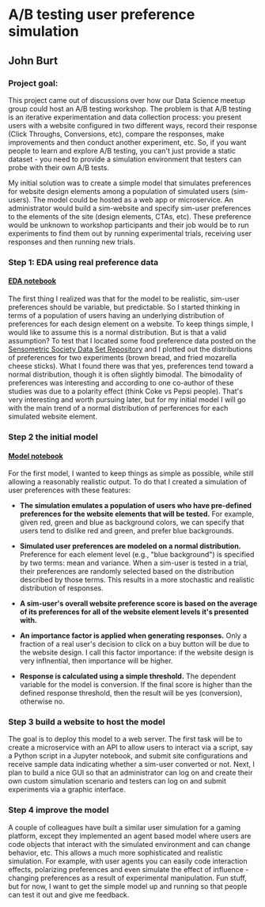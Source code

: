# A/B testing user preference simulation 

## John Burt

### Project goal:

This project came out of discussions over how our Data Science meetup group could host an A/B testing workshop. The problem is that A/B testing is an iterative experimentation and data collection process: you present users with a website configured in two different ways, record their response (Click Throughs, Conversions, etc), compare the responses, make improvements and then conduct another experiment, etc. So, if you want people to learn and explore A/B testing, you can't just provide a static dataset - you need to provide a simulation environment that testers can probe with their own A/B tests. 

My initial solution was to create a simple model that simulates preferences for website design elements among a population of simulated users (sim-users). The model could be hosted as a web app or microservice.  An administrator would build a sim-website and specify sim-user preferences to the elements of the site (design elements, CTAs, etc). These preference would be unknown to workshop participants and their job would be to run experiments to find them out by running experimental trials, receiving user responses and then running new trials.

### Step 1: EDA using real preference data

#### [EDA notebook](https://github.com/johnmburt/projects/tree/master/AB_simulation/consumer_preference_EDA.ipynb)

The first thing I realized was that for the model to be realistic, sim-user preferences should be variable, but predictable. So I started thinking in terms of a population of users having an underlying distribution of preferences for each design element on a website. To keep things simple, I would like to assume this is a normal distribution. But is that a valid assumption? To test that I located some food preference data posted on the [Sensometric Society Data Set Repository](http://www.sensometric.org/datasets) and I plotted out the distributions of preferences for two experiments (brown bread, and fried mozarella cheese sticks). What I found there was that yes, preferences tend toward a normal distribution, though it is often slightly bimodal. The bimodality of preferences was interesting and according to one co-author of these studies was due to a polarity effect (think Coke vs Pepsi people). That's very interesting and worth pursuing later, but for my initial model I will go with the main trend of a normal distribution of perferences for each simulated website element.

### Step 2 the initial model

#### [Model notebook](https://github.com/johnmburt/projects/tree/master/AB_simulation/consumer_pref_sim_1_vf.ipynb)

For the first model, I wanted to keep things as simple as possible, while still allowing a reasonably realistic output. To do that I created a simulation of user preferences with these features:

- **The simulation emulates a population of users who have pre-defined preferences for the website elements that will be tested.** For example, given red, green and blue as background colors, we can specify that users tend to dislike red and green, and prefer blue backgrounds. 

- **Simulated user preferences are modeled on a normal distribution.** Preference for each element level (e.g., "blue background") is specified by two terms: mean and variance. When a sim-user is tested in a trial, their preferences are randomly selected based on the distribution described by those terms. This results in a more stochastic and realistic distribution of responses.

- **A sim-user's overall website preference score is based on the average of its preferences for all of the website element levels it's presented with.**

- **An importance factor is applied when generating responses.** Only a fraction of a real user's decision to click on a buy button will be due to the website design. I call this factor importance: if the website design is very inflnential, then importance will be higher.

- **Response is calculated using a simple threshold.** The dependent variable for the model is conversion. If the final score is higher than the defined response threshold, then the result will be yes (conversion), otherwise no.

### Step 3 build a website to host the model
The goal is to deploy this model to a web server. The first task will be to create a microservice with an API to allow users to interact via a script, say a Python script in a Jupyter notebook, and submit site configurations and receive sample data indicating whether a sim-user converted or not. Next, I plan to build a nice GUI so that an administrator can log on and create their own custom simulation scenario and testers can log on and submit experiments via a graphic interface. 


### Step 4 improve the model
A couple of colleagues have built a similar user simulation for a gaming platform, except they implemented an agent based model where users are code objects that interact with the simulated environment and can change behavior, etc. This allows a much more sophisticated and realistic simulation. For example, with user agents you can easily code interaction effects, polarizing preferences and even simulate the effect of influence - changing preferences as a result of experimental manipulation. Fun stuff, but for now, I want to get the simple model up and running so that people can test it out and give me feedback. 



